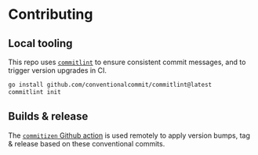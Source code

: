 # Contributing

## Local tooling

This repo uses [`commitlint`](https://github.com/conventionalcommit/commitlint) to ensure consistent commit messages, and to trigger version upgrades in CI.

```bash
go install github.com/conventionalcommit/commitlint@latest
commitlint init
```

## Builds & release

The [`commitizen` Github action](https://github.com/marketplace/actions/bump-and-changelog-using-commitizen) is used remotely to apply version bumps, tag & release based on these conventional commits.
